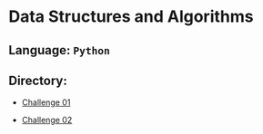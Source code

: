 # Data Structures and Algorithms

## Language: `Python`

## Directory:

- [Challenge 01](./code_challenges/reverse_linked_list.py)

- [Challenge 02](../python/array_shift/README.md)
